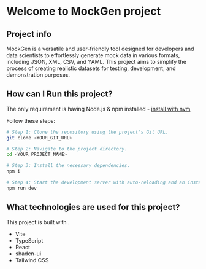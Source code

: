 # Welcome to MockGen project

## Project info

MockGen is a versatile and user-friendly tool designed for developers and data scientists to effortlessly generate mock data in various formats, including JSON, XML, CSV, and YAML. This project aims to simplify the process of creating realistic datasets for testing, development, and demonstration purposes.

## How can I Run this project?

The only requirement is having Node.js & npm installed - [install with nvm](https://github.com/nvm-sh/nvm#installing-and-updating)

Follow these steps:

```sh
# Step 1: Clone the repository using the project's Git URL.
git clone <YOUR_GIT_URL>

# Step 2: Navigate to the project directory.
cd <YOUR_PROJECT_NAME>

# Step 3: Install the necessary dependencies.
npm i

# Step 4: Start the development server with auto-reloading and an instant preview.
npm run dev
```

## What technologies are used for this project?

This project is built with .

- Vite
- TypeScript
- React
- shadcn-ui
- Tailwind CSS

